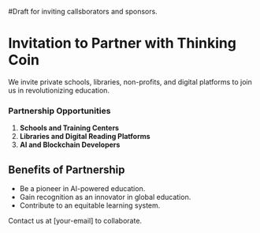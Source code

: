 #Draft for inviting callsborators and sponsors.
# Invitation to Partner with Thinking Coin  

We invite private schools, libraries, non-profits, and digital platforms to join us in revolutionizing education.  

### Partnership Opportunities  
1. **Schools and Training Centers**  
2. **Libraries and Digital Reading Platforms**  
3. **AI and Blockchain Developers**  

## Benefits of Partnership  
- Be a pioneer in AI-powered education.  
- Gain recognition as an innovator in global education.  
- Contribute to an equitable learning system.  

Contact us at [your-email] to collaborate.  
